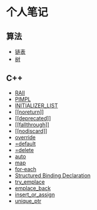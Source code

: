# 个人笔记
## 算法
* [链表](./leetcode/list.md)
* [树](./leetcode/tree.md)

## C++
* [RAII](./c++/RAII.md)
* [PIMPL](./c++/impl.md)
* [INITIALIZER_LIST](./c++/initializer_list.md)
* [[[noreturn]]](./c++/noreturn.md)
* [[[deprecated]]](./c++/deprecated.md)
* [[[fallthrough]]](./c++/fallthrough.md)
* [[[nodiscard]]](./c++/nodiscard.md)
* [override](./c++/override.md)
* [=default](./c++/default.md)
* [=delete](./c++/delete.md)
* [auto](./c++/auto.md)
* [map](./c++/map.md)
* [for-each](./c++/for-each.md)
* [Structured Binding Declaration](./c++/StructuredBinding.md)
* [try_emplace](./c++/try_emplace.md)
* [emplace_back](./c++/emplace_back.md)
* [insert_or_assign](./c++/insert_or_assign.md)
* [unique_ptr](./c++/unuque_ptr.md)
